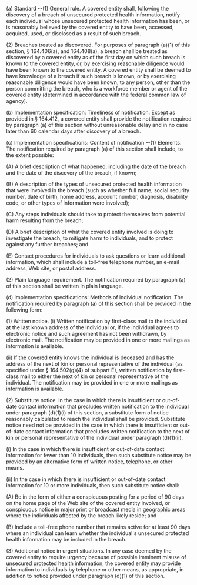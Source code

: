 (a) Standard --(1) General rule. A covered entity shall, following the discovery of a breach of unsecured protected health information, notify each individual whose unsecured protected health information has been, or is reasonably believed by the covered entity to have been, accessed, acquired, used, or disclosed as a result of such breach.

(2) Breaches treated as discovered. For purposes of paragraph (a)(1) of this section, § 164.406(a), and 164.408(a), a breach shall be treated as discovered by a covered entity as of the first day on which such breach is known to the covered entity, or, by exercising reasonable diligence would have been known to the covered entity. A covered entity shall be deemed to have knowledge of a breach if such breach is known, or by exercising reasonable diligence would have been known, to any person, other than the person committing the breach, who is a workforce member or agent of the covered entity (determined in accordance with the federal common law of agency).

(b) Implementation specification: Timeliness of notification. Except as provided in § 164.412, a covered entity shall provide the notification required by paragraph (a) of this section without unreasonable delay and in no case later than 60 calendar days after discovery of a breach.

&#40;c) Implementation specifications: Content of notification --(1) Elements. The notification required by paragraph (a) of this section shall include, to the extent possible:

(A) A brief description of what happened, including the date of the breach and the date of the discovery of the breach, if known;

(B) A description of the types of unsecured protected health information that were involved in the breach (such as whether full name, social security number, date of birth, home address, account number, diagnosis, disability code, or other types of information were involved);

&#40;C) Any steps individuals should take to protect themselves from potential harm resulting from the breach;

(D) A brief description of what the covered entity involved is doing to investigate the breach, to mitigate harm to individuals, and to protect against any further breaches; and

(E) Contact procedures for individuals to ask questions or learn additional information, which shall include a toll-free telephone number, an e-mail address, Web site, or postal address.

(2) Plain language requirement. The notification required by paragraph (a) of this section shall be written in plain language.

(d) Implementation specifications: Methods of individual notification. The notification required by paragraph (a) of this section shall be provided in the following form:

(1) Written notice. (i) Written notification by first-class mail to the individual at the last known address of the individual or, if the individual agrees to electronic notice and such agreement has not been withdrawn, by electronic mail. The notification may be provided in one or more mailings as information is available.

(ii) If the covered entity knows the individual is deceased and has the address of the next of kin or personal representative of the individual (as specified under § 164.502(g)(4) of subpart E), written notification by first-class mail to either the next of kin or personal representative of the individual. The notification may be provided in one or more mailings as information is available.

(2) Substitute notice. In the case in which there is insufficient or out-of- date contact information that precludes written notification to the individual under paragraph (d)(1)(i) of this section, a substitute form of notice reasonably calculated to reach the individual shall be provided. Substitute notice need not be provided in the case in which there is insufficient or out-of-date contact information that precludes written notification to the next of kin or personal representative of the individual under paragraph (d)(1)(ii).

(i) In the case in which there is insufficient or out-of-date contact information for fewer than 10 individuals, then such substitute notice may be provided by an alternative form of written notice, telephone, or other means.

(ii) In the case in which there is insufficient or out-of-date contact information for 10 or more individuals, then such substitute notice shall:

(A) Be in the form of either a conspicuous posting for a period of 90 days on the home page of the Web site of the covered entity involved, or conspicuous notice in major print or broadcast media in geographic areas where the individuals affected by the breach likely reside; and

(B) Include a toll-free phone number that remains active for at least 90 days where an individual can learn whether the individual's unsecured protected health information may be included in the breach.
 
(3) Additional notice in urgent situations. In any case deemed by the covered entity to require urgency because of possible imminent misuse of unsecured protected health information, the covered entity may provide information to individuals by telephone or other means, as appropriate, in addition to notice provided under paragraph (d)(1) of this section.
